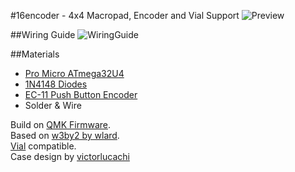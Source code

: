
#16encoder - 4x4 Macropad, Encoder and Vial Support
![Preview](https://i.imgur.com/EaflcZC.jpg)

##Wiring Guide
![WiringGuide](https://i.imgur.com/JVrGvly.pngg)

##Materials
- [Pro Micro ATmega32U4](https://www.aliexpress.com/item/32768308647.html?spm=a2g0o.order_list.0.0.21ef1802lmFpbr)
- [1N4148 Diodes](https://www.aliexpress.com/item/10000056483250.html?spm=a2g0o.order_list.0.0.21ef1802lmFpbr)
- [EC-11 Push Button Encoder](https://www.aliexpress.com/item/32660088529.html?spm=a2g0o.order_list.0.0.21ef1802lmFpbr)
- Solder & Wire

Build on [QMK Firmware](https://github.com/qmk/qmk_firmware).  
Based on [w3by2 by wlard](https://github.com/wlard/keyboards/blob/main/w3by2-rotary/Readme.md).  
[Vial](https://get.vial.today/) compatible.  
Case design by [victorlucachi](https://github.com/victorlucachi/void16)  

